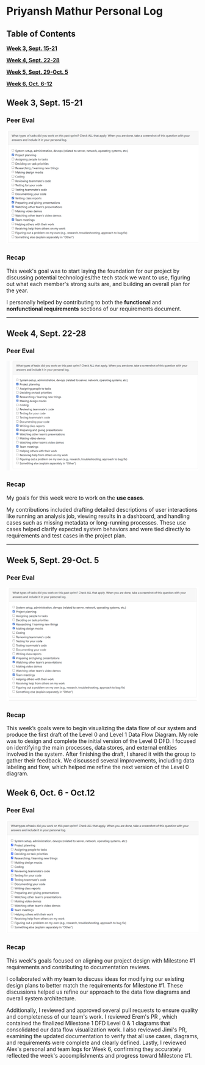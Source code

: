 # Priyansh Mathur Personal Log

## Table of Contents

**[Week 3, Sept. 15-21](#week-3-sept-15-21)**

**[Week 4, Sept. 22-28](#week-4-sept-22-28)**

**[Week 5, Sept. 29-Oct. 5](#week-5-sept-29-oct-5)**

**[Week 6, Oct. 6-12](#week-6-oct-6---oct12)**

## Week 3, Sept. 15-21

### Peer Eval
![Peer eval](./log_images/personal_log_imgs/priyansh/priyansh_week3_log.png)

### Recap
This week's goal was to start laying the foundation for our project by discussing potential technologies/the tech stack we want to use, figuring out what each member's strong suits are, and building an overall plan for the year.

I personally helped by contributing to both the **functional** and **nonfunctional requirements** sections of our requirements document.

---

## Week 4, Sept. 22-28

### Peer Eval
![Peer Eval](./log_images/personal_log_imgs/priyansh/priyansh_week4_log.png)

### Recap
My goals for this week were to work on the **use cases**.

My contributions included drafting detailed descriptions of user interactions like running an analysis job, viewing results in a dashboard, and handling cases such as missing metadata or long-running processes. These use cases helped clarify expected system behaviors and were tied directly to requirements and test cases in the project plan.

---

## Week 5, Sept. 29-Oct. 5

### Peer Eval
![Peer Eval](./log_images/personal_log_imgs/priyansh/priyansh_week5_log.png)

### Recap
This week’s goals were to begin visualizing the data flow of our system and produce the first draft of the Level 0 and Level 1 Data Flow Diagram.
My role was to design and complete the initial version of the Level 0 DFD. I focused on identifying the main processes, data stores, and external entities involved in the system.
After finishing the draft, I shared it with the group to gather their feedback. We discussed several improvements, including data labeling and flow, which helped me refine the next version of the Level 0 diagram.


## Week 6, Oct. 6 - Oct.12

### Peer Eval
![Peer Eval](./log_images/personal_log_imgs/priyansh/priyansh_week6_log.png)

### Recap
This week's goals focused on aligning our project design with Milestone #1 requirements and contributing to documentation reviews.

I collaborated with my team to discuss ideas for modifying our existing design plans to better match the requirements for Milestone #1. These discussions helped us refine our approach to the data flow diagrams and overall system architecture.

Additionally, I reviewed and approved several pull requests to ensure quality and completeness of our team's work. I reviewed Erem's PR , which contained the finalized Milestone 1 DFD Level 0 & 1 diagrams that consolidated our data flow visualization work. I also reviewed Jimi's PR, examining the updated documentation to verify that all use cases, diagrams, and requirements were complete and clearly defined. Lastly, I reviewed Alex's personal and team logs for Week 6, confirming they accurately reflected the week's accomplishments and progress toward Milestone #1.